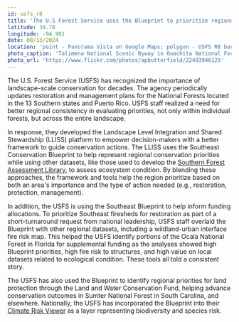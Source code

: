 ```yaml
---
id: usfs_r8
title: 'The U.S Forest Service uses the Blueprint to prioritize regional efforts'
latitude: 34.78
longitude: -94.901
date: 08/13/2024
location: 'point - Panorama Vista on Google Maps; polygon - USFS R8 boundary'
photo_caption: 'Talimena National Scenic Byway in Ouachita National Forest, OK. Photo: Alex Butterfield/Flickr, CC BY 2.0.'
photo_url: 'https://www.flickr.com/photos/apbutterfield/22493946129'
---
```


The U.S. Forest Service (USFS) has recognized the importance of landscape-scale conservation for decades. The agency periodically updates restoration and management plans for the National Forests located in the 13 Southern states and Puerto Rico. USFS staff realized a need for better regional consistency in evaluating priorities, not only within individual forests, but across the entire landscape.

In response, they developed the Landscape Level Integration and Shared Stewardship (LLISS) platform to empower decision-makers with a better framework to guide conservation actions. The LLISS uses the Southeast Conservation Blueprint to help represent regional conservation priorities while using other datasets, like those used to develop the [Southern Forest Assessment Library](https://research.fs.usda.gov/srs/southern-forest-assessment-library), to assess ecosystem condition. By blending these approaches, the framework and tools help the region prioritize based on both an area's importance and the type of action needed (e.g., restoration, protection, management).

In addition, the USFS is using the Southeast Blueprint to help inform funding allocations. To prioritize Southeast firesheds for restoration as part of a short-turnaround request from national leadership, USFS staff overlaid the Blueprint with other regional datasets, including a wildland-urban interface fire risk map. This helped the USFS identify portions of the Ocala National Forest in Florida for supplemental funding as the analyses showed high Blueprint priorities, high fire risk to structures, and high value on local datasets related to ecological condition. These tools all told a consistent story.

The USFS has also used the Blueprint to identify regional priorities for land protection through the Land and Water Conservation Fund, helping advance conservation outcomes in Sumter National Forest in South Carolina, and elsewhere. Nationally, the USFS has incorporated the Blueprint into their [Climate Risk Viewer](https://storymaps.arcgis.com/collections/87744e6b06c74e82916b9b11da218d28) as a layer representing biodiversity and species risk.
